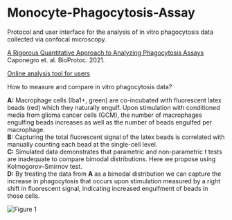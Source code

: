 # Monocyte-Phagocytosis-Assay
Protocol and user interface for the analysis of in vitro phagocytosis data collected via confocal microscopy.

[A Rigorous Quantitative Approach to Analyzing Phagocytosis Assays](https://bio-protocol.org/UserHome.aspx?id=1238168)<br/> 
Caponegro et. al. BioProtoc. 2021.

[Online analysis tool for users]( https://mcap91.shinyapps.io/Monocyte-Phagocytosis-Assay/)

How to measure and compare in vitro phagocytosis data? 

**A:** Macrophage cells (Iba1+, green) are co-incubated with fluorescent latex beads (red) which they naturally engulf. Upon stimulation with conditioned media from glioma cancer cells (GCM), the number of macrophages engulfing beads increases as well as the number of beads engulfed per macrophage.<br/> 
**B:** Capturing the total fluorescent signal of the latex beads is correlated with manually counting each bead at the single-cell level.<br/>
**C:** Simulated data demonstrates that parametric and non-parametric t tests are inadequate to compare bimodal distributions. Here we propose using Kolmogorov–Smirnov test.<br/>
**D:** By treating the data from **A** as a bimodal distribution we can capture the increase in phagocytosis that occurs upon stimulation measured by a right shift in fluorescent signal, indicating increased engulfment of beads in those cells.

![Figure 1](https://user-images.githubusercontent.com/36866996/124327769-4316fc80-db3d-11eb-8ae6-0b648955cb4e.png)



